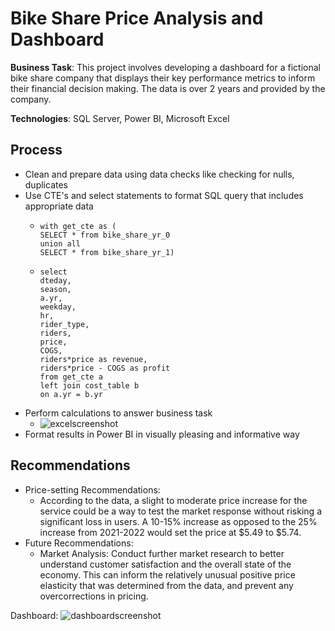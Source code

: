 # Bike Share Price Analysis and Dashboard
**Business Task**: This project involves developing a dashboard for a fictional bike share company that displays their key performance metrics to inform their financial decision making. The data is over 2 years and provided by the company.

**Technologies**: SQL Server, Power BI, Microsoft Excel
## Process
* Clean and prepare data using data checks like checking for nulls, duplicates
* Use CTE's and select statements to format SQL query that includes appropriate data
  * ```
    with get_cte as (
    SELECT * from bike_share_yr_0
    union all
    SELECT * from bike_share_yr_1)
    ```
  * ```
    select
    dteday,
    season,
    a.yr,
    weekday,
    hr,
    rider_type,
    riders,
    price,
    COGS,
    riders*price as revenue,
    riders*price - COGS as profit
    from get_cte a
    left join cost_table b
    on a.yr = b.yr
    ```
* Perform calculations to answer business task
  * ![excelscreenshot](https://github.com/user-attachments/assets/7dea1829-1a96-4afb-bd2c-c8f1674a3e0c)
* Format results in Power BI in visually pleasing and informative way
## Recommendations
* Price-setting Recommendations:
  * According to the data, a slight to moderate price increase for the service could be a way to test the market response without risking a significant loss in users. A 10-15% increase as opposed to the 25% increase from 2021-2022 would set the price at $5.49 to $5.74.
* Future Recommendations:
  * Market Analysis: Conduct further market research to better understand customer satisfaction and the overall state of the economy. This can inform the relatively unusual positive price elasticity that was determined from the data, and prevent any overcorrections in pricing.


Dashboard: ![dashboardscreenshot](https://github.com/user-attachments/assets/0ebcaf57-ab6a-4b51-b712-c8903ad0f56a)
